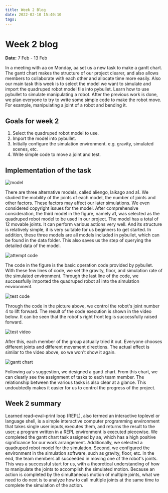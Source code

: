 ```yaml
---
title: Week 2 Blog
date: 2022-02-10 15:40:10
tags:
---
```

# Week 2 blog
**Date:** 7 Feb - 13 Feb

In a meeting with aa on Monday, aa set us a new task to make a gantt chart. The gantt chart makes the structure of our project clearer, and also allows members to collaborate with each other and allocate time more easily. Also our main task this week is to select the model we want to simulate and import the quadruped robot model file into pybullet. Learn how to use pybullet to simulate manipulating a robot. After the previous work is done, we plan everyone to try to write some simple code to make the robot move. For example, manipulating a joint of a robot and bending it.


## Goals for week 2

1. Select the quadruped robot model to use.
2. Import the model into pybullet.
3. Initially configure the simulation environment. e.g. gravity, simulated scenes, etc.
4. Write simple code to move a joint and test.

## Implementation of the task

![model](model.png)

There are three alternative models, called aliengo, laikago and a1. We studied the mobility of the joints of each model, the number of joints and other factors. These factors may affect our later simulations. We even considered copyright issues for the model. After comprehensive consideration, the third model in the figure, namely a1, was selected as the quadruped robot model to be used in our project. The model has a total of 12 movable joints. It can perform various actions very well. And its structure is relatively simple, it is very suitable for us beginners to get started. In addition, these three models are all models included in pybullet, which can be found in the data folder. This also saves us the step of querying the detailed data of the model.


![attempt code](attemptcode.png)

The code in the figure is the basic operation code provided by pybullet. With these few lines of code, we set the gravity, floor, and simulation rate of the simulated environment. Through the last line of the code, we successfully imported the quadruped robot a1 into the simulation environment.

![test code](testcode.png)

Through the code in the picture above, we control the robot's joint number 4 to lift forward. The result of the code execution is shown in the video below. It can be seen that the robot's right front leg is successfully raised forward.

![test video](test-video.gif)

After this, each member of the group actually tried it out. Everyone chooses different joints and different movement directions. The actual effect is similar to the video above, so we won't show it again.

![gantt chart](gantt-chart.png)

Following aa's suggestion, we designed a gantt chart. From this chart, we can clearly see the assignment of tasks to each team member. The relationship between the various tasks is also clear at a glance. This undoubtedly makes it easier for us to control the progress of the project.



## Week 2 summary

Learned read–eval–print loop (REPL), also termed an interactive toplevel or language shell, is a simple interactive computer programming environment that takes single user inputs,executes them, and returns the result to the user; a program written in a REPL environment is executed piecewise.
We completed the gantt chart task assigned by aa, which has a high positive significance for our work arrangement. Additionally, we selected a quadruped robot model for the simulation. Second, we configured the environment in the simulation software, such as gravity, floor, etc. In the end, the team members all succeeded in moving one of the robot's joints. This was a successful start for us, with a theoretical understanding of how to manipulate the joints to accomplish the simulated motion. Because an action is completed by the simultaneous motion of multiple joints, what we need to do next is to analyze how to call multiple joints at the same time to complete the simulation of the action.
